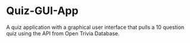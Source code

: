 # Quiz-GUI-App
A quiz application with a graphical user interface that pulls a 10 question quiz using the API from Open Trivia Database.
